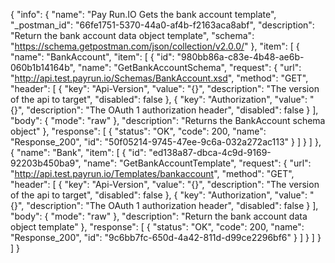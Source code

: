 {
  "info": {
    "name": "Pay Run.IO Gets the bank account template",
    "_postman_id": "66fe1751-5370-44a0-af4b-f2163aca8abf",
    "description": "Return the bank account data object template",
    "schema": "https://schema.getpostman.com/json/collection/v2.0.0/"
  },
  "item": [
    {
      "name": "BankAccount",
      "item": [
        {
          "id": "980bb86a-c83e-4b48-ae6b-060b1b14164b",
          "name": "GetBankAccountSchema",
          "request": {
            "url": "http://api.test.payrun.io/Schemas/BankAccount.xsd",
            "method": "GET",
            "header": [
              {
                "key": "Api-Version",
                "value": "{}",
                "description": "The version of the api to target",
                "disabled": false
              },
              {
                "key": "Authorization",
                "value": "{}",
                "description": "The OAuth 1 authorization header",
                "disabled": false
              }
            ],
            "body": {
              "mode": "raw"
            },
            "description": "Returns the BankAccount schema object"
          },
          "response": [
            {
              "status": "OK",
              "code": 200,
              "name": "Response_200",
              "id": "50f05214-9745-47ee-9c6a-032a272ac113"
            }
          ]
        }
      ]
    },
    {
      "name": "Bank",
      "item": [
        {
          "id": "ed138a87-dbca-4c9d-9169-92203b450ba9",
          "name": "GetBankAccountTemplate",
          "request": {
            "url": "http://api.test.payrun.io/Templates/bankaccount",
            "method": "GET",
            "header": [
              {
                "key": "Api-Version",
                "value": "{}",
                "description": "The version of the api to target",
                "disabled": false
              },
              {
                "key": "Authorization",
                "value": "{}",
                "description": "The OAuth 1 authorization header",
                "disabled": false
              }
            ],
            "body": {
              "mode": "raw"
            },
            "description": "Return the bank account data object template"
          },
          "response": [
            {
              "status": "OK",
              "code": 200,
              "name": "Response_200",
              "id": "9c6bb7fc-650d-4a42-811d-d99ce2296bf6"
            }
          ]
        }
      ]
    }
  ]
}